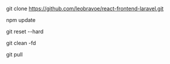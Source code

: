 git clone https://github.com/leobravoe/react-frontend-laravel.git

npm update

git reset --hard

git clean -fd

git pull